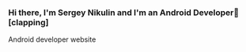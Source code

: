 ### Hi there, I'm Sergey Nikulin and I'm an Android Developer👋 [clapping]
Android developer website
